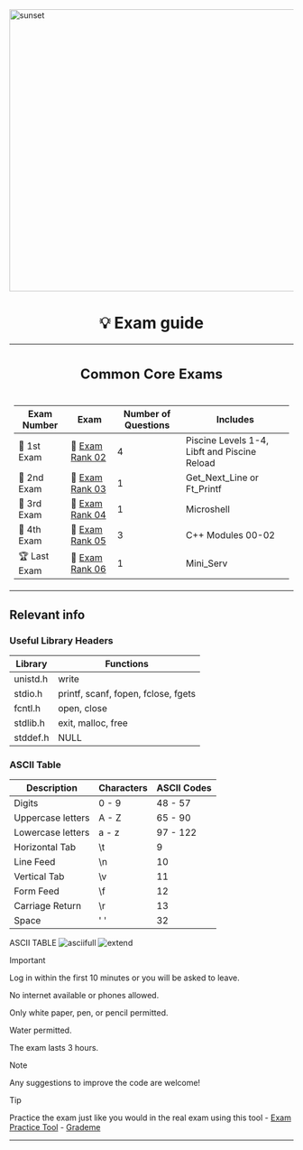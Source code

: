 <img src="../../Wallpaper/Sunset.gif" alt="sunset" width="1000" height="500">


<div align="center">

# 💡 Exam guide


<table>
<tr>
<th align="center"><h2>Common Core Exams</h2></th>
</tr>
<tr>
<td>

| Exam Number | Exam | Number of Questions | Includes |
|--|--|--|--|
| 🥇 1st Exam | 📝 [Exam Rank 02](https://github.com/DevAwizard/Exams_42/tree/4d86b38de291809e19bd2d9e70a132b7835588cb/.github/Exam_rank_2) | 4 | Piscine Levels 1-4, Libft and Piscine Reload |
| 🥈 2nd Exam | 📘 [Exam Rank 03](https://github.com/DevAwizard/Exams_42/tree/21b5853e7339536fcee67aba8d1d69eb4fb61dd7/.github/Exam_rank_3) | 1 | Get_Next_Line or Ft_Printf |
| 🥉 3rd Exam | 📕 [Exam Rank 04](https://github.com/DevAwizard/Exams_42/tree/5ae9fe9b923bc5e7714b39a421dd49579aa7c2d8/.github/Exam_rank_4) | 1 | Microshell |
| 🏅 4th Exam | 📗 [Exam Rank 05](https://github.com/DevAwizard/Exams_42/tree/5ae9fe9b923bc5e7714b39a421dd49579aa7c2d8/.github/Exam_rank_5) | 3 | C++ Modules 00-02 |
| 🏆 Last Exam | 📙 [Exam Rank 06](https://github.com/DevAwizard/Exams_42/tree/4a297ae4e6d9727cebd6e2decb43628ba0ed6f45/.github/Exam_rank_6) | 1 | Mini_Serv |

</td>
    </tr>
  </table>
</div>


## Relevant info

### Useful Library Headers

<table>
    <thead>
        <tr>
            <th>Library</th>
            <th>Functions</th>
        </tr>
    </thead>
    <tbody>
        <tr>
            <td>unistd.h</td>
            <td>write</td>
        </tr>
        <tr>
            <td>stdio.h</td>
            <td>printf, scanf, fopen, fclose, fgets</td>
        </tr>
        <tr>
            <td>fcntl.h</td>
            <td>open, close</td>
        </tr>
        <tr>
            <td>stdlib.h</td>
            <td>exit, malloc, free</td>
        </tr>
        <tr>
            <td>stddef.h</td>
            <td>NULL</td>
        </tr>
    </tbody>
</table>

### ASCII Table 

<table>
    <thead>
        <tr>
            <th>Description</th>
            <th>Characters</th>
            <th>ASCII Codes</th>
        </tr>
    </thead>
    <tbody>
        <tr>
            <td>Digits</td>
            <td>0 - 9</td>
            <td>48 - 57</td>
        </tr>
        <tr>
            <td>Uppercase letters</td>
            <td>A - Z</td>
            <td>65 - 90</td>
        </tr>
        <tr>
            <td>Lowercase letters</td>
            <td>a - z</td>
            <td>97 - 122</td>
        </tr>
        <tr>
            <td>Horizontal Tab</td>
            <td>\t</td>
            <td>9</td>
        </tr>
        <tr>
            <td>Line Feed</td>
            <td>\n</td>
            <td>10</td>
        </tr>
        <tr>
            <td>Vertical Tab</td>
            <td>\v</td>
            <td>11</td>
        </tr>
        <tr>
            <td>Form Feed</td>
            <td>\f</td>
            <td>12</td>
        </tr>
        <tr>
            <td>Carriage Return</td>
            <td>\r</td>
            <td>13</td>
        </tr>
        <tr>
            <td>Space</td>
            <td>' '</td>
            <td>32</td>
        </tr>
    </tbody>
</table>



ASCII TABLE
![asciifull](https://github.com/DevAwizard/Exams_42/assets/153505451/05c3e308-eb7d-4189-831f-41d2aecadd9f)
![extend](https://github.com/DevAwizard/Exams_42/assets/153505451/56342b82-0f45-47ea-930e-8e95b28e3c42)



> [!IMPORTANT]
> Log in within the first 10 minutes or you will be asked to leave.
>
> No internet available or phones allowed.
>
> Only white paper, pen, or pencil permitted.
>
> Water permitted.
>
> The exam lasts 3 hours.



> [!NOTE]
> Any suggestions to improve the code are welcome!



> [!TIP]
> Practice the exam just like you would in the real exam using this tool - [Exam Practice Tool](https://github.com/JCluzet/42_EXAM) - [Grademe](https://grademe.fr/)




---
